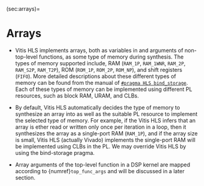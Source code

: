 (sec:arrays)=
# Arrays

* Vitis HLS implements arrays, both as variables in and arguments of
  non-top-level functions, as some type of memory during
  synthesis. The types of memory supported include, RAM (`RAM_1P`,
  `RAM_1WNR`, `RAM_2P`, `RAM_S2P`, `RAM_T2P`), ROM (`ROM_1P`,
  `ROM_2P`, `ROM_NP`), and shift registers (`FIFO`).  More detailed
  descriptions about these different types of memory can be found from
  the manual of [`#pragma HLS
  bind_storage`](https://docs.xilinx.com/r/en-US/ug1399-vitis-hls/pragma-HLS-bind_storage). Each
  of these types of memory can be implemented using different PL
  resources, such as block RAM, URAM, and CLBs.

* By default, Vitis HLS automatically decides the type of memory to
  synthesize an array into as well as the suitable PL resource to
  implement the selected type of memory. For example, if the Vitis HLS
  infers that an array is ether read or written only once per
  iteration in a loop, then it synthesizes the array as a single-port
  RAM (`RAM_1P`), and if the array size is small, Vitis HLS (actually
  Vivado) implements the single-port RAM will be implemented using
  CLBs in the PL. We may override Vitis HLS by using the bind-storage
  pragma.

* Array arguments of the top-level function in a DSP kernel are mapped
  according to {numref}`top_func_args` and will be discussed in
  a later section.
